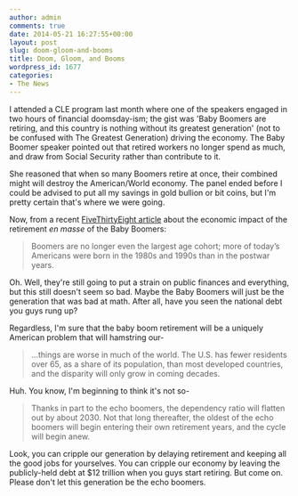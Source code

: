 ```yaml
---
author: admin
comments: true
date: 2014-05-21 16:27:55+00:00
layout: post
slug: doom-gloom-and-booms
title: Doom, Gloom, and Booms
wordpress_id: 1677
categories:
- The News
---
```


I attended a CLE program last month where one of the speakers engaged in two hours of financial doomsday-ism; the gist was 'Baby Boomers are retiring, and this country is nothing without its greatest generation' (not to be confused with The Greatest Generation) driving the economy. The Baby Boomer speaker pointed out that retired workers no longer spend as much, and draw from Social Security rather than contribute to it. 

She reasoned that when so many Boomers retire at once, their combined might will destroy the American/World economy. The panel ended before I could be advised to put all my savings in gold bullion or bit coins, but I'm pretty certain that's where we were going.

Now, from a recent [FiveThirtyEight article](http://fivethirtyeight.com/features/what-baby-boomers-retirement-means-for-the-u-s-economy/) about the economic impact of the retirement *en masse* of the Baby Boomers:

> Boomers are no longer even the largest age cohort; more of today’s Americans were born in the 1980s and 1990s than in the postwar years.

Oh. Well, they're still going to put a strain on public finances and everything, but this still doesn't seem so bad. Maybe the Baby Boomers will just be the generation that was bad at math. After all, have you seen the national debt you guys rung up?

Regardless, I'm sure that the baby boom retirement will be a uniquely American problem that will hamstring our-

> …things are worse in much of the world. The U.S. has fewer residents over 65, as a share of its population, than most developed countries, and the disparity will only grow in coming decades.

Huh. You know, I'm beginning to think it's not so-

> Thanks in part to the echo boomers, the dependency ratio will flatten out by about 2030. Not that long thereafter, the oldest of the echo boomers will begin entering their own retirement years, and the cycle will begin anew.

Look, you can cripple our generation by delaying retirement and keeping all the good jobs for yourselves. You can cripple our economy by leaving the publicly-held debt at $12 trillion when you guys start retiring. But come on. Please don't let this generation be the echo boomers. 
